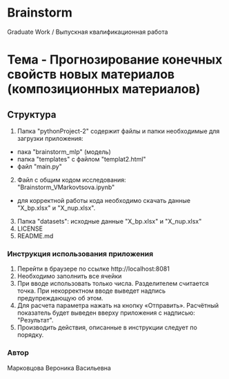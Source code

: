 # Brainstorm
Graduate Work / Выпускная квалификационная работа

# Тема - Прогнозирование конечных свойств новых материалов (композиционных материалов)

## Структура

1. Папка "pythonProject-2" содержит файлы и папки необходимые для загрузки приложения: 
- пака "brainstorm_mlp" (модель)
- папка "templates" с файлом "templat2.html"
- файл "main.py"
2. Файл с общим кодом исследования: "Brainstorm_VMarkovtsova.ipynb"
- для корректной работы кода необходимо скачать данные "X_bp.xlsx" и "X_nup.xlsx".
3. Папка "datasets": исходные данные "X_bp.xlsx" и "X_nup.xlsx"
4. LICENSE
5. README.md

###  Инструкция использования приложения
1. Перейти в браузере по ссылке http://localhost:8081 
2.	Необходимо заполнить все ячейки
3.	При вводе использовать только числа. Разделителем считается точка. При некорректном вводе выведет надпись предупреждающую об этом.
4. Для расчета параметра нажать на кнопку «Отправить». Расчётный показатель будет выведен вверху приложения с надписью: "Результат".
5. Производить действия, описанные в инструкции следует по порядку.

### Автор
Марковцова Вероника Васильевна

